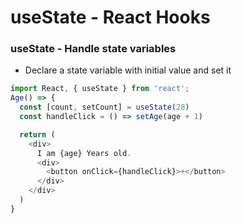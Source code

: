 # useState - React Hooks

### useState - Handle state variables 
- Declare a state variable with initial value and set it
  
```javascript
import React, { useState } from 'react';
Age() => {
  const [count, setCount] = useState(28)
  const handleClick = () => setAge(age + 1)

  return (
    <div>
      I am {age} Years old.
      <div>
        <button onClick={handleClick}>+</button>
      </div>
    </div>
  )
}
```